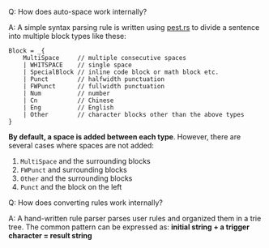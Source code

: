 Q: How does auto-space work internally?

A: A simple syntax parsing rule is written using [pest.rs](https://pest.rs/) to divide a sentence into multiple block types like these:

```pest
Block = _{ 
    MultiSpace     // multiple consecutive spaces
    | WHITSPACE    // single space
    | SpecialBlock // inline code block or math block etc.
    | Punct        // halfwidth punctuation
    | FWPunct      // fullwidth punctuation
    | Num          // number
    | Cn           // Chinese
    | Eng          // English
    | Other        // character blocks other than the above types
}
```

**By default, a space is added between each type**. However, there are several cases where spaces are not added:

1. `MultiSpace` and the surrounding blocks
1. `FWPunct` and surrounding blocks
1. `Other` and the surrounding blocks
1. `Punct` and the block on the left


Q: How does converting rules work internally?

A: A hand-written rule parser parses user rules and organized them in a trie tree. The common pattern can be expressed as: **initial string + a trigger character = result string**
